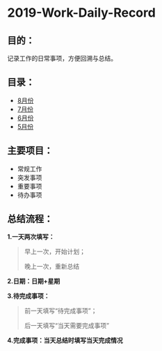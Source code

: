 # 2019-Work-Daily-Record

## 目的：

记录工作的日常事项，方便回溯与总结。

## 目录：

- [8月份](chapter08（8月记录）.md)
- [7月份](chapter07（7月记录）.md)
- [6月份](chapter06（6月记录）.md)
- [5月份](chapter05（5月记录）.md)

## 主要项目：

- 常规工作
- 突发事项
- 重要事项
- 待办事项

## 总结流程：

**1.一天两次填写：**

>早上一次，开始计划；
>
>晚上一次，重新总结

**2.日期：日期+星期**

**3.待完成事项：**

>前一天填写“待完成事项”；
>
>后一天填写“当天需要完成事项”

**4.完成事项：当天总结时填写当天完成情况**




